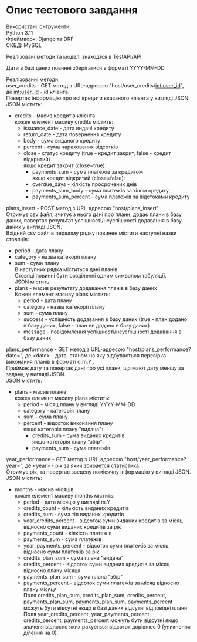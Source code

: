 # Опис тестового завдання

Використані існтрументи:<br> 
Python 3.11<br> 
Фреймворк: Django та DRF<br> 
СКБД: MySQL<br> 


Реалізовані методи та моделі знаходтся в TestAPI/API<br> 

Дати в базі даних повинні зберігатися в форматі YYYY-MM-DD<br> 

Реалізованні методи:<br> 
user_credits - GET метод з URL-адресою "host/user_credits/<int:user_id>", де <int:user_id> - id клієнта.<br>
Повертає інформацію про всі кредити вказаного клієнта у вигляді JSON.<br>
JSON містить:<br>
- credits - масив кредитів клієнта<br>
	кожен елемент масиву credits містить:<br>
	- issuance_date - дата видачі кредиту<br>
	- return_date - дата повернення кредиту<br>
	- body - сума виданого кредиту<br>
	- percent - сума нарахованих відсотків<br>
	- close - статус кредиту (true - кредит закрит, false - кредит відкритий)<br>
	якщо кредит закрит (close=true):<br>
		- payments_sum - сума платежів за кредитом<br>
	якщо кредит відкритий (close=false):<br>
		- overdue_days - кілкість просрочених днів<br>
		- payments_sum_body - сума платежів за тілом кредиту<br>
		- payments_sum_percent - сума платежів за відстоками кредиту<br>


plans_insert - POST метод з URL-адресою "host/plans_insert"<br>
Отримує csv файл, зчитує з нього дані про плани, додає плани в базу даних, повертає результат успішності/неуспішності додавання в базу даних у вигляді JSON.<br>
Вхідний csv файл в першому рядку повинен містити наступні назви стовпців:<br>
- period - дата плану<br>
- category - назва катекорії плану<br>
- sum - сума плану<br>
В наступних рядка міститься дані планів.<br>
Cтовпці повинні бути розділенні одним символом табуляції.<br>
JSON містить:<br>
- plans - масив результату додавання планів в базу даних<br>
	Кожен елемент масиву plans містить:<br>
	- period - дата плану<br>
	- category - назва катекорії плану<br>
	- sum - сума плану<br>
	- success - успішність додавання в базу даних (true - план додано в базу даних, false - план не додано в базу даних)<br>
	- message - повідомлення успішності/неуспішності додавання в базу даних<br>


plans_performance - GET метод з URL-адресою "host/plans_performance?date=<date>", де \<date\> -  дата, станом на яку відбувається перевірка виконання планів в форматі d.m.Y .<br>
Приймає дату та повертає дані про усі плани, що мают дату меншу за задану, у вигляді JSON.<br>
JSON містить:<br>
- plans - масив планів<br>
	кожен елемент масиву plans містить:<br>
	- period - місяц плану у вигляді YYYY-MM-DD<br>
	- category - категорія плану<br>
	- sum - сума плану<br>
	- percent - відсоток виконання плану<br>
	якщо категорія плану "видача":<br>
		- credits_sum - сума виданих кредитів<br>
	якщо категорія плану "збір":<br>
		- payments_sum - сума платежів<br>


year_performance - GET метод з URL-адресою "host/year_performance?year=<year>", де \<year\> - рік за який збирается статистика.<br>
Отримує рік, та повертає зведену помісячну інформацію у вигляді JSON.<br>
JSON містить:<br>
- months - масив місяців<br>
	кожен елемент масиву months містить:<br>
	- period - дата місяцю у вигляді m.Y<br>
	- credits_count - кількість виданих кредитів<br>
	- credits_sum - сума тіл виданих кредитів<br>
	- year_credits_percent - відсоток суми виданих кредитів за місяц відносно суми виданих кредитів за рік<br>
	- payments_count - кілкість платежів<br>
	- payments_sum - сума платежів<br>
	- year_payments_percent - відсоток суми платежів за місяц відносно суми платежів за рік<br>
	- credits_plan_sum - сума плана "видача"<br>
	- credits_percent - відсоток суми виданих кредитів за місяц відносно плану місяця<br>
	- payments_plan_sum - сума плана "збір"<br>
	- payments_percent - відсоток суми платежів за місяц відносно плану місяця<br>
	Поля credits_plan_sum, credits_plan_sum, credits_percent, payments_plan_sum, payments_plan_sum, payments_percent можуть бути відсутні якщо в базі даних відсутні відповідні плани.<br>
	Поля year_credits_percent, year_payments_percent, credits_percent, payments_percent можуть бути відсутні якщо значеня відносно яких рахуеться відсоток дорівнює 0 (уникнення ділення на 0).	<br>